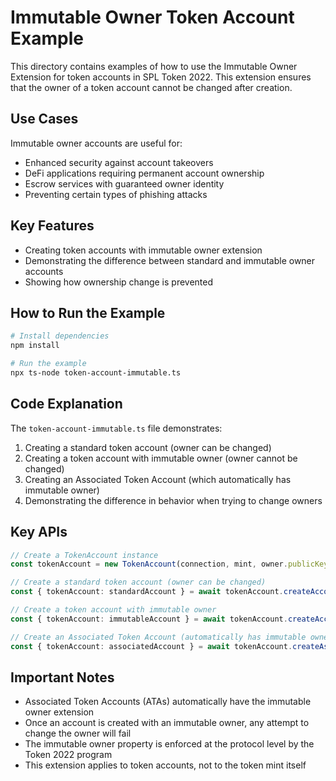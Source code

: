 # Immutable Owner Token Account Example

This directory contains examples of how to use the Immutable Owner Extension for token accounts in SPL Token 2022. This extension ensures that the owner of a token account cannot be changed after creation.

## Use Cases

Immutable owner accounts are useful for:
- Enhanced security against account takeovers
- DeFi applications requiring permanent account ownership
- Escrow services with guaranteed owner identity
- Preventing certain types of phishing attacks

## Key Features

- Creating token accounts with immutable owner extension
- Demonstrating the difference between standard and immutable owner accounts
- Showing how ownership change is prevented

## How to Run the Example

```bash
# Install dependencies
npm install

# Run the example
npx ts-node token-account-immutable.ts
```

## Code Explanation

The `token-account-immutable.ts` file demonstrates:
1. Creating a standard token account (owner can be changed)
2. Creating a token account with immutable owner (owner cannot be changed)
3. Creating an Associated Token Account (which automatically has immutable owner)
4. Demonstrating the difference in behavior when trying to change owners

## Key APIs

```typescript
// Create a TokenAccount instance
const tokenAccount = new TokenAccount(connection, mint, owner.publicKey);

// Create a standard token account (owner can be changed)
const { tokenAccount: standardAccount } = await tokenAccount.createAccount(payer);

// Create a token account with immutable owner
const { tokenAccount: immutableAccount } = await tokenAccount.createAccountWithImmutableOwner(payer);

// Create an Associated Token Account (automatically has immutable owner)
const { tokenAccount: associatedAccount } = await tokenAccount.createAssociatedTokenAccount(payer);
```

## Important Notes

- Associated Token Accounts (ATAs) automatically have the immutable owner extension
- Once an account is created with an immutable owner, any attempt to change the owner will fail
- The immutable owner property is enforced at the protocol level by the Token 2022 program
- This extension applies to token accounts, not to the token mint itself 